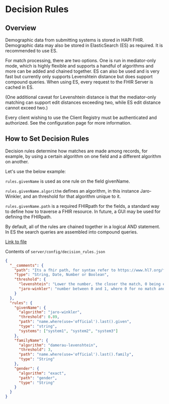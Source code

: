 # Decision Rules

## Overview

Demographic data from submitting systems is stored in HAPI FHIR. Demographic data may also be stored in ElasticSearch (ES) as required. It is recommended to use ES.

For match processing, there are two options. One is run in mediator-only mode, which is highly flexible and supports a handful of algorithms and more can be added and chained together. ES can also be used and is very fast but currently only supports Levenshtein distance but does support compound queries. When using ES, every request to the FHIR Server is cached in ES.

(One additional caveat for Levenshtein distance is that the mediator-only matching can support edit distances exceeding two, while ES edit distance cannot exceed two.)

Every client wishing to use the Client Registry must be authenticated and authorized. See the configuration page for more information. 

## How to Set Decision Rules

Decision rules determine how matches are made among records, for example, by using a certain algorithm on one field and a different algorithm on another. 

Let's use the below example:

`rules.givenName` is used as one rule on the field givenName.

`rules.givenName.algorithm` defines an algorithm, in this instance Jaro-Winkler, and an threshold for that algorithm unique to it.

`rules.givenName.path` is a required FHIRpath for the fields, a standard way to define how to traverse a FHIR resource. In future, a GUI may be used for defining the FHIRpath.

By default, all of the rules are chained together in a logical AND statement. In ES the search queries are assembled into compound queries.


[Link to file](https://github.com/openhie/client-registry/blob/master/server/config/decision_rules.json)

Contents of `server/config/decision_rules.json`
```json
{
  "__comments": {
    "path": "Its a fhir path, for syntax refer to https://www.hl7.org/fhir/fhirpath.html",
    "type": "String, Date, Number or Boolean",
    "threshold": {
      "levenshtein": "Lower the number, the closer the match, 0 being exact match",
      "jaro-winkler": "number between 0 and 1, where 0 for no match and 1 for exact match"
    }
  },
  "rules": {
    "givenName": {
      "algorithm": "jaro-winkler",
      "threshold": 0.89,
      "path": "name.where(use='official').last().given",
      "type": "string",
      "systems": ["system1", "system2", "system3"]
    },
    "familyName": {
      "algorithm": "damerau-levenshtein",
      "threshold": 3,
      "path": "name.where(use='official').last().family",
      "type": "String"
    },
    "gender": {
      "algorithm": "exact",
      "path": "gender",
      "type": "String"
    }
  }
}
```
